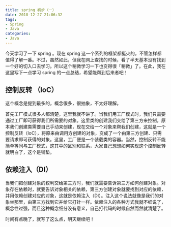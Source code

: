 ```yaml
---
title: spring 初步（一）
date: 2018-12-27 21:06:32
tags:
- Spring
- Java
categories:
- Java
---
```


今天学习了一下 spring 。现在 spring 这一个系列的框架都挺火的，不管怎样都值得了解一番。不过，虽然如此，但我在网上查找的时候，看了半天基本没有找到一个好的切入口去学习。所以这个稍微学习一下也变得很「稍微」了。在此，我在这里写下一点学习 spring 的一点总结，希望能帮到后来者吧！

<!--more-->

## 控制反转 （IoC）

这个概念是提到最多的，概念很多，很抽象，不太好理解。

首先工厂模式很多人都清楚，这里我就不讲了。当我们用工厂模式时，我们只需要通过工厂即可获得我们所需要的对象。这里类的创建我们交给了第三方来控制，原本我们创建类需要自己手动来创建，现在交给一个对象来帮我们创建，这就是一个控制反转（IoC），将原来由调用方创建的对象，变成了一个由第三方创建、只需要请求即可获得的对象。这里，工厂便是一个装载类的容器。当然，控制反转不能简单等同与工厂模式，这其中的区别和联系，大家自己想想如何实现这个控制反转就明白了，这个是铺垫。

## 依赖注入（DI）

当我们把创建对象的权利交给第三方时，我们就需要告诉第三方如何创建对象。对象存在依赖时，就要告诉对象相关的依赖，第三方创建对象就要找到对应的依赖，并用依赖创建对应的对象，这就是依赖注入（DI）。注入这个说法就像是我们的对象坐那里，由第三方找到它并给它打针一样。依赖注入的各种方式我就不细说了，概念性过强，而且这种概念细分没有意义，自己打代码的时候自然而然就清楚了。



时间有点晚了，就写了这么点，明天继续吧！
